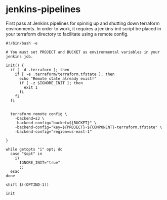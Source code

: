# jenkins-pipelines

First pass at Jenkins pipelines for spinnig up and shutting down terraform environments.  In order to work, it requires a jenkins-init script be placed in your terraform directory to facilitate using a remote config.

    #!/bin/bash -e
    
    # You must set PROJECT and BUCKET as environmental variables in your jenkins job.
    
    init() {
      if [ -d .terraform ]; then
        if [ -e .terraform/terraform.tfstate ]; then
          echo "Remote state already exist!"
          if [ -z $IGNORE_INIT ]; then
            exit 1
          fi
        fi
      fi
    
    
      terraform remote config \
        -backend=s3 \
        -backend-config="bucket=${BUCKET}" \
        -backend-config="key=${PROJECT}-${COMPONENT}-terraform.tfstate" \
        -backend-config="region=us-east-1"
    
    }
    
    while getopts "i" opt; do
      case "$opt" in
        i)
          IGNORE_INIT="true"
          ;;
      esac
    done
    
    shift $((OPTIND-1))
    
    init

